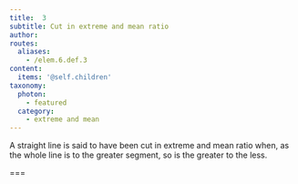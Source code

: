 ```yaml
---
title:  3
subtitle: Cut in extreme and mean ratio
author:
routes:
  aliases:
    - /elem.6.def.3
content:
  items: '@self.children'
taxonomy:
  photon:
    - featured
  category:
    - extreme and mean
---
```


A straight line is said to have been <hi rend="bold">cut in extreme and mean ratio</hi> when, as the whole line is to the greater segment, so is the greater to the less.

===


